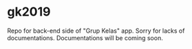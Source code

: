 # gk2019
Repo for back-end side of "Grup Kelas" app. Sorry for lacks of documentations. Documentations will be coming soon.
